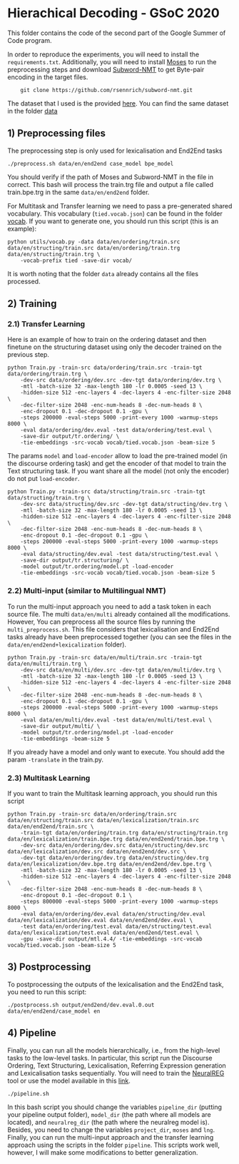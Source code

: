 # Hierachical Decoding - GSoC 2020 

This folder contains the code of the second part of the Google Summer of Code program.

In order to reproduce the experiments, you will need to install the `requirements.txt`. Additionally, you will need to install [Moses] to run the preprocessing steps and download [Subword-NMT] to get Byte-pair encoding in the target files.
```
	git clone https://github.com/rsennrich/subword-nmt.git
```

The dataset that I used is the provided [here]. You can find the same dataset in the folder [data]

## 1) Preprocessing files

The preprocessing step is only used for lexicalisation and End2End tasks

```
./preprocess.sh data/en/end2end case_model bpe_model
```

You should verify if the path of Moses and Subword-NMT in the file in correct. This bash will process the train.trg file and output a file called train.bpe.trg in the same `data/en/end2end` folder.


For Multitask and Transfer learning we need to pass a pre-generated shared vocabulary. This vocabulary (`tied.vocab.json`) can be found in the folder [vocab]. If you want to generate one, you should run this script (this is an example):

```
python utils/vocab.py -data data/en/ordering/train.src data/en/structing/train.src data/en/ordering/train.trg data/en/structing/train.trg \
	-vocab-prefix tied -save-dir vocab/
```

It is worth noting that the folder `data` already contains all the files processed. 


## 2) Training

### 2.1) Transfer Learning

Here is an example of how to train on the ordering dataset and then finetune on the structuring dataset using only the decoder trained on the previous step.

```
python Train.py -train-src data/ordering/train.src -train-tgt data/ordering/train.trg \
	-dev-src data/ordering/dev.src -dev-tgt data/ordering/dev.trg \
    -mtl -batch-size 32 -max-length 180 -lr 0.0005 -seed 13 \
    -hidden-size 512 -enc-layers 4 -dec-layers 4 -enc-filter-size 2048 \
    -dec-filter-size 2048 -enc-num-heads 8 -dec-num-heads 8 \
    -enc-dropout 0.1 -dec-dropout 0.1 -gpu \
    -steps 200000 -eval-steps 5000 -print-every 1000 -warmup-steps 8000 \
	-eval data/ordering/dev.eval -test data/ordering/test.eval \
	-save-dir output/tr.ordering/ \
	-tie-embeddings -src-vocab vocab/tied.vocab.json -beam-size 5
```

The params `model` and `load-encoder` allow to load the pre-trained model (in the discourse ordering task) and get the encoder of that model to train the Text structuring task. If you want share all the model (not only the encoder) do not put `load-encoder`.

```
python Train.py -train-src data/structing/train.src -train-tgt data/structing/train.trg \
	-dev-src data/structing/dev.src -dev-tgt data/structing/dev.trg \
    -mtl -batch-size 32 -max-length 180 -lr 0.0005 -seed 13 \
    -hidden-size 512 -enc-layers 4 -dec-layers 4 -enc-filter-size 2048 \
    -dec-filter-size 2048 -enc-num-heads 8 -dec-num-heads 8 \
    -enc-dropout 0.1 -dec-dropout 0.1 -gpu \
    -steps 200000 -eval-steps 5000 -print-every 1000 -warmup-steps 8000 \
	-eval data/structing/dev.eval -test data/structing/test.eval \
	-save-dir output/tr.structuring/ \
	-model output/tr.ordering/model.pt -load-encoder
	-tie-embeddings -src-vocab vocab/tied.vocab.json -beam-size 5
```

### 2.2) Multi-input (similar to Multilingual NMT)
To run the multi-input approach you need to add a task token in each source file. The multi `data/en/multi` already contained all the modifications. However, You can preprocess all the source files by running the `multi_preprocess.sh`. This file considers that lexicalisation and End2End tasks already have been preprocessed together (you can see the files in the `data/en/end2end+lexicalization` folder).

```
python Train.py -train-src data/en/multi/train.src -train-tgt data/en/multi/train.trg \
	-dev-src data/en/multi/dev.src -dev-tgt data/en/multi/dev.trg \
    -mtl -batch-size 32 -max-length 180 -lr 0.0005 -seed 13 \
    -hidden-size 512 -enc-layers 4 -dec-layers 4 -enc-filter-size 2048 \
    -dec-filter-size 2048 -enc-num-heads 8 -dec-num-heads 8 \
    -enc-dropout 0.1 -dec-dropout 0.1 -gpu \
    -steps 200000 -eval-steps 5000 -print-every 1000 -warmup-steps 8000 \
	-eval data/en/multi/dev.eval -test data/en/multi/test.eval \
	-save-dir output/multi/ \
	-model output/tr.ordering/model.pt -load-encoder
	-tie-embeddings -beam-size 5
```

If you already have a model and only want to execute. You should add the param `-translate` in the train.py.

### 2.3) Multitask Learning

If you want to train the Multitask learning approach, you should run this script

```
python Train.py -train-src data/en/ordering/train.src data/en/structing/train.src data/en/lexicalization/train.src data/en/end2end/train.src \
	-train-tgt data/en/ordering/train.trg data/en/structing/train.trg data/en/lexicalization/train.bpe.trg data/en/end2end/train.bpe.trg \
	-dev-src data/en/ordering/dev.src data/en/structing/dev.src data/en/lexicalization/dev.src data/en/end2end/dev.src \
	-dev-tgt data/en/ordering/dev.trg data/en/structing/dev.trg data/en/lexicalization/dev.bpe.trg data/en/end2end/dev.bpe.trg \
    -mtl -batch-size 32 -max-length 180 -lr 0.0005 -seed 13 \
    -hidden-size 512 -enc-layers 4 -dec-layers 4 -enc-filter-size 2048 \
    -dec-filter-size 2048 -enc-num-heads 8 -dec-num-heads 8 \
    -enc-dropout 0.1 -dec-dropout 0.1 \
    -steps 800000 -eval-steps 5000 -print-every 1000 -warmup-steps 8000 \
	-eval data/en/ordering/dev.eval data/en/structing/dev.eval data/en/lexicalization/dev.eval data/en/end2end/dev.eval \
	-test data/en/ordering/test.eval data/en/structing/test.eval data/en/lexicalization/test.eval data/en/end2end/test.eval \
	-gpu -save-dir output/mtl.4.4/ -tie-embeddings -src-vocab vocab/tied.vocab.json -beam-size 5
```

## 3) Postprocessing

To postprocessing the outputs of the lexicalisation and the End2End task, you need to run this script:
```
./postprocess.sh output/end2end/dev.eval.0.out data/en/end2end/case_model en
```

## 4) Pipeline

Finally, you can run all the models hierarchically, i.e., from the high-level tasks to the low-level tasks. In particular, this script run the Discourse Ordering, Text Structuring, Lexicalisation, Referring Expression generation and Lexicalisation tasks sequentially. You will need to train the [NeuralREG] tool or use the model available in this [link].

```
./pipeline.sh
```
In this bash script you should change the variables `pipeline_dir` (putting your pipeline output folder), `model_dir` (the path where all models are located), and `neuralreg_dir` (the path where the neuralreg model is). Besides, you need to change the variables `project_dir`, `moses` and `lng`.  Finally, you can run the multi-input approach and the transfer learning approach using the scripts in the folder `pipeline`. This scripts work well, however, I will make some modifications to better generalization.


[data]: https://github.com/dbpedia/Multilingual-RDF-Verbalizer/tree/master/hierarhical-decoding/data
[here]: https://github.com/ThiagoCF05/DeepNLG
[Moses]: https://github.com/moses-smt/mosesdecoder.git
[Subword-NMT]: https://github.com/rsennrich/subword-nmt.git
[vocab]: https://github.com/dbpedia/Multilingual-RDF-Verbalizer/tree/master/hierarhical-decoding/vocab
[NeuralREG]: https://github.com/ThiagoCF05/NeuralREG
[link]: https://drive.google.com/drive/folders/13GPCKtAtI2y_fzNVWAQ_9Ccb-H2TRu00?usp=sharing
